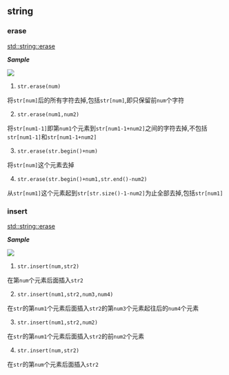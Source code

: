 ## string

### erase

[std::string::erase](http://www.cplusplus.com/reference/string/string/erase/)

***Sample***

![](https://cdn.jsdelivr.net/gh/AMDyesIntelno/blog_img/Notes/develop/c_cpp/String/1.png)

1. `str.erase(num)`

将`str[num]`后的所有字符去掉,包括`str[num]`,即只保留前`num`个字符

2. `str.erase(num1,num2)`

将`str[num1-1]`即第`num1`个元素到`str[num1-1+num2]`之间的字符去掉,不包括`str[num1-1]`和`str[num1-1+num2]`

3. `str.erase(str.begin()+num)`

将`str[num]`这个元素去掉

4. `str.erase(str.begin()+num1,str.end()-num2)`

从`str[num1]`这个元素起到`str[str.size()-1-num2]`为止全部去掉,包括`str[num1]`

### insert

[std::string::erase](http://www.cplusplus.com/reference/string/string/insert/)

***Sample***

![](https://cdn.jsdelivr.net/gh/AMDyesIntelno/blog_img/Notes/develop/c_cpp/String/2.png)

1. `str.insert(num,str2)`

在第`num`个元素后面插入`str2`

2. `str.insert(num1,str2,num3,num4)`

在`str`的第`num1`个元素后面插入`str2`的第`num3`个元素起往后的`num4`个元素

3. `str.insert(num1,str2,num2)`

在`str`的第`num1`个元素后面插入`str2`的前`num2`个元素

4. `str.insert(num,str2)`

在`str`的第`num`个元素后面插入`str2`
